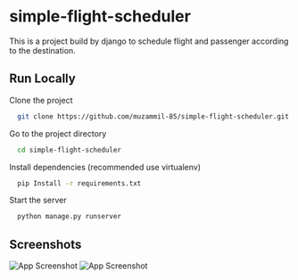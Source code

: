 
# simple-flight-scheduler

This is a project build by django to schedule flight and passenger according to the destination.



## Run Locally

Clone the project

```bash
  git clone https://github.com/muzammil-85/simple-flight-scheduler.git
```

Go to the project directory

```bash
  cd simple-flight-scheduler
```

Install dependencies (recommended use virtualenv)

```bash
  pip Install -r requirements.txt
```

Start the server

```bash
  python manage.py runserver
```


## Screenshots

![App Screenshot](https://github.com/muzammil-85/simple-flight-scheduler/blob/master/readResource/Screenshot%202022-09-18%20143013.png)
![App Screenshot](https://github.com/muzammil-85/simple-flight-scheduler/blob/master/readResource/Screenshot%202022-09-18%20143047.png)

